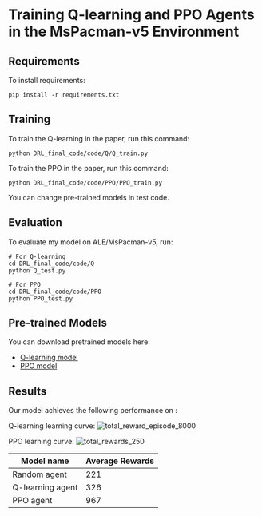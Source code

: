 # Training Q-learning and PPO Agents in the MsPacman-v5 Environment

## Requirements

To install requirements:

```setup
pip install -r requirements.txt
```

## Training

To train the Q-learning in the paper, run this command:

```train
python DRL_final_code/code/Q/Q_train.py
```

To train the PPO in the paper, run this command:

```train
python DRL_final_code/code/PPO/PPO_train.py
```
You can change pre-trained models in test code.

## Evaluation

To evaluate my model on ALE/MsPacman-v5, run:

```eval
# For Q-learning
cd DRL_final_code/code/Q
python Q_test.py

# For PPO
cd DRL_final_code/code/PPO
python PPO_test.py
```


## Pre-trained Models

You can download pretrained models here:

- [Q-learning model](https://github.com/Flora-Liao/DRL_final_MsPacman/blob/main/DRL_final_code/code/Q/data/ckpt_episode_8000.pt)
- [PPO model](https://github.com/Flora-Liao/DRL_final_MsPacman/blob/main/DRL_final_code/code/PPO/data/mspacman_249.pkl)


## Results

Our model achieves the following performance on :

Q-learning learning curve:
![total_reward_episode_8000](https://github.com/Flora-Liao/DRL_final_MsPacman/assets/92087054/7c72a9ea-a914-45af-adc2-0e1cf8aa11e2)

PPO learning curve:
![total_rewards_250](https://github.com/Flora-Liao/DRL_final_MsPacman/assets/92087054/1c618d58-5be3-46b1-919f-d5d737bf33f8)


| Model name         | Average Rewards  | 
| ------------------ |---------------- | 
| Random agent   |    221        |  
| Q-learning agent   |     326        |   
|PPO agent  |     967         |   



